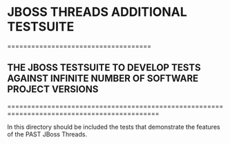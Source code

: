 # JBOSS THREADS ADDITIONAL TESTSUITE
====================================
## THE JBOSS TESTSUITE TO DEVELOP TESTS AGAINST INFINITE NUMBER OF SOFTWARE PROJECT VERSIONS
============================================================================================

In this directory should be included the tests that demonstrate the features of the PAST JBoss Threads.
